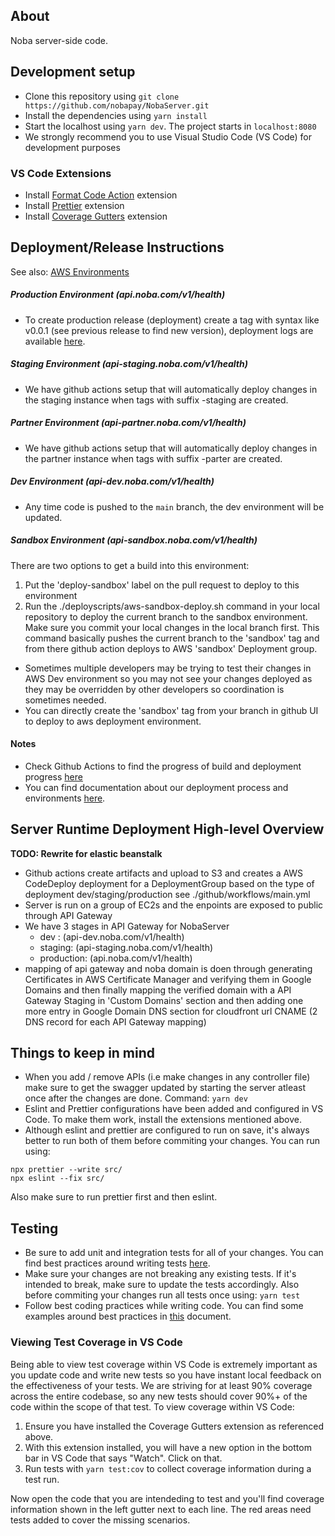 ## About

Noba server-side code.

## Development setup

- Clone this repository using `git clone https://github.com/nobapay/NobaServer.git`
- Install the dependencies using `yarn install`
- Start the localhost using `yarn dev`. The project starts in `localhost:8080`
- We strongly recommend you to use Visual Studio Code (VS Code) for development purposes

### VS Code Extensions

- Install [Format Code Action](https://marketplace.visualstudio.com/items?itemName=rohit-gohri.format-code-action) extension
- Install [Prettier](https://marketplace.visualstudio.com/items?itemName=esbenp.prettier-vscode) extension
- Install [Coverage Gutters](https://marketplace.visualstudio.com/items?itemName=ryanluker.vscode-coverage-gutters) extension

## Deployment/Release Instructions

See also: [AWS Environments](https://www.notion.so/onenoba/Noba-AWS-Environment-7728839e49f349aaa5a41c124c19ab06)

##### Production Environment (api.noba.com/v1/health)

- To create production release (deployment) create a tag with syntax like v0.0.1 (see previous release to find new version), deployment logs are available [here]().

##### Staging Environment (api-staging.noba.com/v1/health)

- We have github actions setup that will automatically deploy changes in the staging instance when tags with suffix -staging are created.

##### Partner Environment (api-partner.noba.com/v1/health)

- We have github actions setup that will automatically deploy changes in the partner instance when tags with suffix -parter are created.

##### Dev Environment (api-dev.noba.com/v1/health)

- Any time code is pushed to the `main` branch, the dev environment will be updated.

##### Sandbox Environment (api-sandbox.noba.com/v1/health)

There are two options to get a build into this environment:

1. Put the 'deploy-sandbox' label on the pull request to deploy to this environment
2. Run the ./deployscripts/aws-sandbox-deploy.sh command in your local repository to deploy the current branch to the sandbox environment. Make sure you commit your local changes in the local branch first. This command basically pushes the current branch to the 'sandbox' tag and from there github action deploys to AWS 'sandbox' Deployment group.

- Sometimes multiple developers may be trying to test their changes in AWS Dev environment so you may not see your changes deployed as they may be overridden by other developers so coordination is sometimes needed.
- You can directly create the 'sandbox' tag from your branch in github UI to deploy to aws deployment environment.

#### Notes

- Check Github Actions to find the progress of build and deployment progress [here](https://github.com/nobapay/NobaServer/actions)
- You can find documentation about our deployment process and environments [here](https://www.notion.so/onenoba/Noba-AWS-Environment-7728839e49f349aaa5a41c124c19ab06).

## Server Runtime Deployment High-level Overview

**TODO: Rewrite for elastic beanstalk**

- Github actions create artifacts and upload to S3 and creates a AWS CodeDeploy deployment for a DeploymentGroup based on the type of deployment dev/staging/production see ./github/workflows/main.yml
- Server is run on a group of EC2s and the enpoints are exposed to public through API Gateway
- We have 3 stages in API Gateway for NobaServer
  - dev : (api-dev.noba.com/v1/health)
  - staging: (api-staging.noba.com/v1/health)
  - production: (api.noba.com/v1/health)
- mapping of api gateway and noba domain is doen through generating Certificates in AWS Certificate Manager and verifying them in Google Domains and then finally mapping the verified domain with a API Gateway Staging in 'Custom Domains' section and then adding one more entry in Google Domain DNS section for cloudfront url CNAME (2 DNS record for each API Gateway mapping)

## Things to keep in mind

- When you add / remove APIs (i.e make changes in any controller file) make sure to get the swagger updated by starting the server atleast once after the changes are done. Command: `yarn dev`
- Eslint and Prettier configurations have been added and configured in VS Code. To make them work, install the extensions mentioned above.
- Although eslint and prettier are configured to run on save, it's always better to run both of them before commiting your changes. You can run using:

```
npx prettier --write src/
npx eslint --fix src/
```

Also make sure to run prettier first and then eslint.

## Testing

- Be sure to add unit and integration tests for all of your changes. You can find best practices around writing tests [here](https://www.notion.so/onenoba/Best-Practices-on-Testing-a29dc328521d481bba97ae4f268aa37a).
- Make sure your changes are not breaking any existing tests. If it's intended to break, make sure to update the tests accordingly. Also before commiting your changes run all tests once using: `yarn test`
- Follow best coding practices while writing code. You can find some examples around best practices in [this]() document.

### Viewing Test Coverage in VS Code

Being able to view test coverage within VS Code is extremely important as you update code and write new tests so you have instant local feedback on the effectiveness of your tests. We are striving for at least 90% coverage across the entire codebase, so any new tests should cover 90%+ of the code within the scope of that test.
To view coverage within VS Code:

1. Ensure you have installed the Coverage Gutters extension as referenced above.
2. With this extension installed, you will have a new option in the bottom bar in VS Code that says "Watch". Click on that.
3. Run tests with `yarn test:cov` to collect coverage information during a test run.

Now open the code that you are intendeding to test and you'll find coverage information shown in the left gutter next to each line. The red areas need tests added to cover the missing scenarios.

